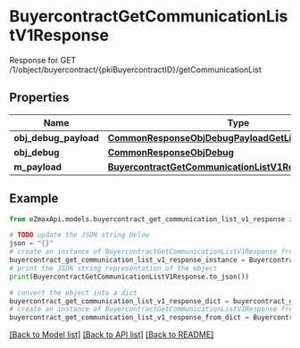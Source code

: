 # BuyercontractGetCommunicationListV1Response

Response for GET /1/object/buyercontract/{pkiBuyercontractID}/getCommunicationList

## Properties

Name | Type | Description | Notes
------------ | ------------- | ------------- | -------------
**obj_debug_payload** | [**CommonResponseObjDebugPayloadGetList**](CommonResponseObjDebugPayloadGetList.md) |  | 
**obj_debug** | [**CommonResponseObjDebug**](CommonResponseObjDebug.md) |  | [optional] 
**m_payload** | [**BuyercontractGetCommunicationListV1ResponseMPayload**](BuyercontractGetCommunicationListV1ResponseMPayload.md) |  | 

## Example

```python
from eZmaxApi.models.buyercontract_get_communication_list_v1_response import BuyercontractGetCommunicationListV1Response

# TODO update the JSON string below
json = "{}"
# create an instance of BuyercontractGetCommunicationListV1Response from a JSON string
buyercontract_get_communication_list_v1_response_instance = BuyercontractGetCommunicationListV1Response.from_json(json)
# print the JSON string representation of the object
print(BuyercontractGetCommunicationListV1Response.to_json())

# convert the object into a dict
buyercontract_get_communication_list_v1_response_dict = buyercontract_get_communication_list_v1_response_instance.to_dict()
# create an instance of BuyercontractGetCommunicationListV1Response from a dict
buyercontract_get_communication_list_v1_response_from_dict = BuyercontractGetCommunicationListV1Response.from_dict(buyercontract_get_communication_list_v1_response_dict)
```
[[Back to Model list]](../README.md#documentation-for-models) [[Back to API list]](../README.md#documentation-for-api-endpoints) [[Back to README]](../README.md)


